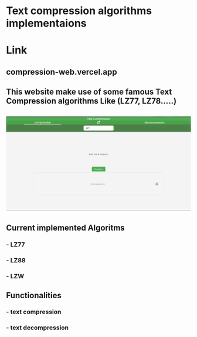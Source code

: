 # Text compression algorithms implementaions

# Link
## compression-web.vercel.app
## This website make use of some famous Text Compression algorithms Like (LZ77, LZ78.....)
## ![alt text](https://raw.githubusercontent.com/ahmed-M32/compression-web/refs/heads/main/image.png)

## Current implemented Algoritms 
### - LZ77
### - LZ88
### - LZW
## Functionalities
### - text compression
### - text decompression


